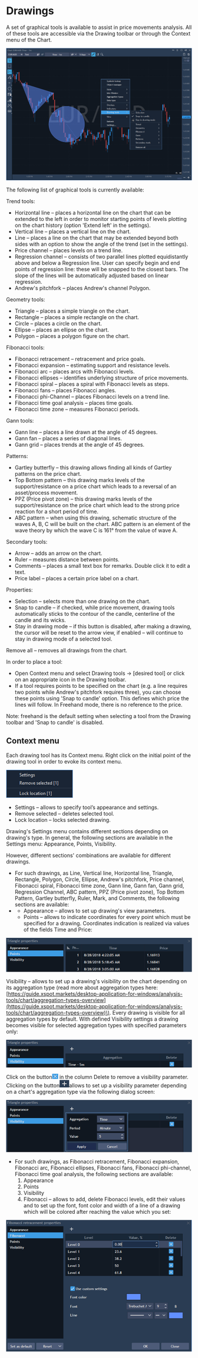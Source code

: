 # Drawings

A set of graphical tools is available to assist in price movements analysis. All of these tools are accessible via the Drawing toolbar or through the Context menu of the Chart.

![](../../../.gitbook/assets/drawings.png)

The following list of graphical tools is currently available:

Trend tools:

* Horizontal line – places a horizontal line on the chart that can be extended to the left in order to monitor starting points of levels plotting on the chart history \(option 'Extend left' in the settings\).
* Vertical line – places a vertical line on the chart.
* Line – places a line on the chart that may be extended beyond both sides with an option to show the angle of the trend \(set in the settings\).
* Price channel – places levels on a trend line.
* Regression channel – consists of two parallel lines plotted equidistantly above and below a Regression line. User can specify begin and end points of regression line: these will be snapped to the closest bars. The slope of the lines will be automatically adjusted based on linear regression.
* Andrew's pitchfork – places Andrew's channel Polygon.

Geometry tools:

* Triangle – places a simple triangle on the chart.
* Rectangle – places a simple rectangle on the chart.
* Circle – places a circle on the chart.
* Ellipse – places an ellipse on the chart.
* Polygon – places a polygon figure on the chart.

Fibonacci tools:

* Fibonacci retracement – retracement and price goals.
* Fibonacci expansion – estimating support and resistance levels.
* Fibonacci arc – places arcs with Fibonacci levels.
* Fibonacci ellipses – identifies underlying structure of price movements.
* Fibonacci spiral – places a spiral with Fibonacci levels as steps.
* Fibonacci fans – places Fibonacci angles.
* Fibonacci phi-Channel – places Fibonacci levels on a trend line.
* Fibonacci time goal analysis – places time goals.
* Fibonacci time zone – measures Fibonacci periods.

Gann tools:

* Gann line – places a line drawn at the angle of 45 degrees.
* Gann fan – places a series of diagonal lines.
* Gann grid – places trends at the angle of 45 degrees.

Patterns:

* Gartley butterfly – this drawing allows finding all kinds of Gartley patterns on the price chart.
* Top Bottom pattern – this drawing marks levels of the support/resistance on a price chart which leads to a reversal of an asset/process movement.
* PPZ \(Price pivot zone\) – this drawing marks levels of the support/resistance on the price chart which lead to the strong price reaction for a short period of time.
* ABC pattern – when using this drawing, schematic structure of the waves A, B, C will be built on the chart. ABC pattern is an element of the wave theory by which the wave C is 161° from the value of wave A.

Secondary tools:

* Arrow – adds an arrow on the chart.
* Ruler – measures distance between points.
* Comments – places a small text box for remarks. Double click it to edit a text.
* Price label – places a certain price label on a chart.

Properties:

* Selection – selects more than one drawing on the chart.
* Snap to candle – if checked, while price movement, drawing tools automatically sticks to the contour of the candle, centerline of the candle and its wicks.
* Stay in drawing mode – if this button is disabled, after making a drawing, the cursor will be reset to the arrow view, if enabled – will continue to stay in drawing mode of a selected tool.

Remove all – removes all drawings from the chart.

In order to place a tool:

* Open Context menu and select Drawing tools -&gt; \[desired tool\] or click on an appropriate icon in the Drawing toolbar.
* If a tool requires points to be specified on the chart \(e.g. a line requires two points while Andrew's pitchfork requires three\), you can choose these points using 'Snap to candle' option. This defines which price the lines will follow. In Freehand mode, there is no reference to the price.

Note: freehand is the default setting when selecting a tool from the Drawing toolbar and 'Snap to candle' is disabled.

## Context menu

Each drawing tool has its Context menu. Right click on the initial point of the drawing tool in order to evoke its context menu.

![](../../../.gitbook/assets/20.png)

* Settings – allows to specify tool’s appearance and settings.
* Remove selected – deletes selected tool.
* Lock location – locks selected drawing.

Drawing's Settings menu contains different sections depending on drawing's type. In general, the following sections are available in the Settings menu: Appearance, Points, Visibility.

However, different sections' combinations are available for different drawings.

* For such drawings, as Line, Vertical line, Horizontal line, Triangle, Rectangle, Polygon, Circle, Ellipse, Andrew's pitchfork, Price channel, Fibonacci spiral, Fibonacci time zone, Gann line, Gann fan, Gann grid, Regression Channel, ABC pattern, PPZ \(Price pivot zone\), Top Bottom Pattern, Gartley butterfly, Ruler, Mark, and Comments, the following sections are available:
* * Appearance – allows to set up drawing's view parameters.
  * Points – allows to indicate coordinates for every point which must be specified for a drawing. Coordinates indication is realized via values of the fields Time and Price:

![](../../../.gitbook/assets/21.png)

Visibility – allows to set up a drawing's visibility on the chart depending on its aggregation type \(read more about aggregation types here: [https://guide.xspot.markets/desktop-application-for-windows/analysis-tools/chart/aggregation-types-overview](https://guide.xspot.markets/desktop-application-for-windows/analysis-tools/chart/aggregation-types-overview)\). Every drawing is visible for all aggregation types by default. With defined Visibility settings a drawing becomes visible for selected aggregation types with specified parameters only:

![](../../../.gitbook/assets/22.png)

Click on the button![](../../../.gitbook/assets/23-1.png) in the column Delete to remove a visibility parameter. Clicking on the button![](../../../.gitbook/assets/24-1.png)allows to set up a visibility parameter depending on a chart's aggregation type via the following dialog screen:

![](../../../.gitbook/assets/25-1.png)

* For such drawings, as Fibonacci retracement, Fibonacci expansion, Fibonacci arc, Fibonacci ellipses, Fibonacci fans, Fibonacci phi-channel, Fibonacci time goal analysis, the following sections are available:
  1. Appearance
  2. Points
  3. Visibility
  4. Fibonacci – allows to add, delete Fibonacci levels, edit their values and to set up the font, font color and width of a line of a drawing which will be colored after reaching the value which you set:

![](../../../.gitbook/assets/26-1.png)

